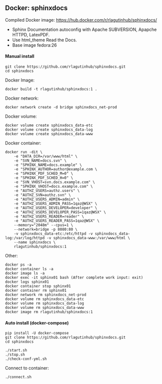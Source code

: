 ## Docker: sphinxdocs

Compiled Docker image: https://hub.docker.com/r/rlagutinhub/sphinxdocs/

-	Sphinx Documentation autoconfig with Apache SUBVERSION, Apapche HTTPD, LatexPDF. 
-	Use html_theme Read the Docs.
-	Base image fedora:26

#### Manual install

```console
git clone https://github.com/rlagutinhub/sphinxdocs.git
cd sphinxdocs
```

Docker Image:

```console
docker build -t rlagutinhub/sphinxdocs:1 .
```

Docker network:

```console
docker network create -d bridge sphinxdocs_net-prod
```

Docker volume:

```console
docker volume create sphinxdocs_data-etc
docker volume create sphinxdocs_data-log
docker volume create sphinxdocs_data-www
```

Docker container:

```console
docker run -dit \
	-e "DATA_DIR=/var/www/html" \
	-e "SVN_NAME=docs.svn" \
	-e "SPHINX_NAME=docs.example" \
	-e "SPHINX_AUTHOR=author@example.com \
	-e "SPHINX_PDF_SCHED_M=0" \
	-e "SPHINX_PDF_SCHED_H=0" \
	-e "SVN_VHOST=svn.docs.example.com" \
	-e "SPHINX_VHOST=docs.example.com" \
	-e "AUTHZ_USERS=authz.users" \
	-e "AUTHZ_SVN=authz.svn" \
	-e "AUTHZ_USERS_ADMIN=admin" \
	-e "AUTHZ_USERS_ADMIN_PASS=1qaz@WSX" \
	-e "AUTHZ_USERS_DEVELOPER=developer" \
	-e "AUTHZ_USERS_DEVELOPER_PASS=1qaz@WSX" \
	-e "AUTHZ_USERS_READER=reader" \
	-e "AUTHZ_USERS_READER_PASS=1qaz@WSX" \
	--memory="2048m" --cpus=1 \
	--network=bridge -p 8080:80 \
	-v sphinxdocs_data-etc:/etc/httpd -v sphinxdocs_data-log:/var/log/httpd -v sphinxdocs_data-www:/var/www/html \
	--name sphinxdocs \
	rlagutinhub/sphinxdocs:1
```

Other:

```console
docker ps -a
docker container ls -a
docker image ls -a
docker exec -it sphinx01 bash (After complete work input: exit)
docker logs sphinx01
docker container stop sphinx01
docker container rm sphinx01
docker network rm sphinxdocs_net-prod
docker volume rm sphinxdocs_data-etc
docker volume rm sphinxdocs_data-log
docker volume rm sphinxdocs_data-www
docker image rm rlagutinhub/sphinxdocs:1
```

#### Auto install (docker-compose)

```console
pip install -U docker-compose
git clone https://github.com/rlagutinhub/sphinxdocs.git
cd sphinxdocs
```

```console
./start.sh
./stop.sh
./check-conf-yml.sh
```

Connect to container:

```console
./connect.sh
```
